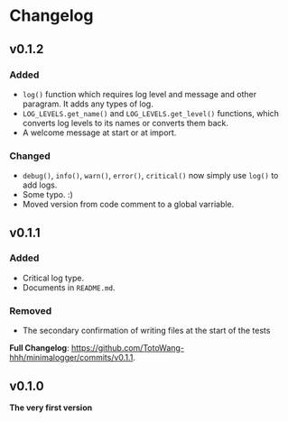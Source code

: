 # Changelog

## v0.1.2
### Added
- `log()` function which requires log level and message and other paragram. It adds any types of log.
- `LOG_LEVELS.get_name()` and `LOG_LEVELS.get_level()` functions, which converts log levels to its names or converts them back.
- A welcome message at start or at import.

### Changed
- `debug()`, `info()`, `warn()`, `error()`, `critical()` now simply use `log()` to add logs.
- Some typo. :)
- Moved version from code comment to a global varriable.

## v0.1.1
### Added
- Critical log type.
- Documents in `README.md`.

### Removed
- The secondary confirmation of writing files at the start of the tests

**Full Changelog**: https://github.com/TotoWang-hhh/minimalogger/commits/v0.1.1.

## v0.1.0
**The very first version**
